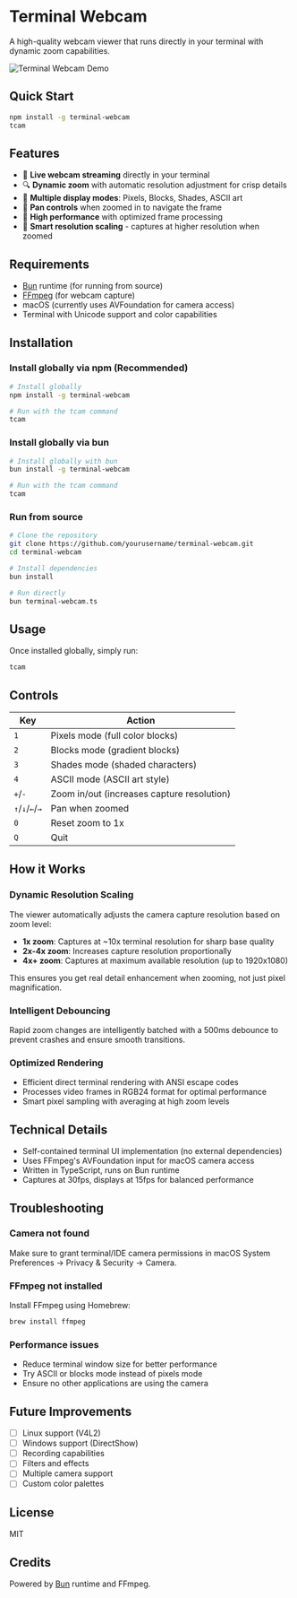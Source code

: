 # Terminal Webcam

A high-quality webcam viewer that runs directly in your terminal with dynamic zoom capabilities.

![Terminal Webcam Demo](demo.gif)

## Quick Start

```bash
npm install -g terminal-webcam
tcam
```

## Features

- 🎥 **Live webcam streaming** directly in your terminal
- 🔍 **Dynamic zoom** with automatic resolution adjustment for crisp details
- 🎨 **Multiple display modes**: Pixels, Blocks, Shades, ASCII art
- 📐 **Pan controls** when zoomed in to navigate the frame
- 🚀 **High performance** with optimized frame processing
- 📱 **Smart resolution scaling** - captures at higher resolution when zoomed

## Requirements

- [Bun](https://bun.sh) runtime (for running from source)
- [FFmpeg](https://ffmpeg.org) (for webcam capture)
- macOS (currently uses AVFoundation for camera access)
- Terminal with Unicode support and color capabilities

## Installation

### Install globally via npm (Recommended)

```bash
# Install globally
npm install -g terminal-webcam

# Run with the tcam command
tcam
```

### Install globally via bun

```bash
# Install globally with bun
bun install -g terminal-webcam

# Run with the tcam command
tcam
```

### Run from source

```bash
# Clone the repository
git clone https://github.com/yourusername/terminal-webcam.git
cd terminal-webcam

# Install dependencies
bun install

# Run directly
bun terminal-webcam.ts
```

## Usage

Once installed globally, simply run:

```bash
tcam
```

## Controls

| Key | Action |
|-----|--------|
| `1` | Pixels mode (full color blocks) |
| `2` | Blocks mode (gradient blocks) |
| `3` | Shades mode (shaded characters) |
| `4` | ASCII mode (ASCII art style) |
| `+`/`-` | Zoom in/out (increases capture resolution) |
| `↑`/`↓`/`←`/`→` | Pan when zoomed |
| `0` | Reset zoom to 1x |
| `Q` | Quit |

## How it Works

### Dynamic Resolution Scaling

The viewer automatically adjusts the camera capture resolution based on zoom level:
- **1x zoom**: Captures at ~10x terminal resolution for sharp base quality
- **2x-4x zoom**: Increases capture resolution proportionally
- **4x+ zoom**: Captures at maximum available resolution (up to 1920x1080)

This ensures you get real detail enhancement when zooming, not just pixel magnification.

### Intelligent Debouncing

Rapid zoom changes are intelligently batched with a 500ms debounce to prevent crashes and ensure smooth transitions.

### Optimized Rendering

- Efficient direct terminal rendering with ANSI escape codes
- Processes video frames in RGB24 format for optimal performance
- Smart pixel sampling with averaging at high zoom levels

## Technical Details

- Self-contained terminal UI implementation (no external dependencies)
- Uses FFmpeg's AVFoundation input for macOS camera access
- Written in TypeScript, runs on Bun runtime
- Captures at 30fps, displays at 15fps for balanced performance

## Troubleshooting

### Camera not found
Make sure to grant terminal/IDE camera permissions in macOS System Preferences → Privacy & Security → Camera.

### FFmpeg not installed
Install FFmpeg using Homebrew:
```bash
brew install ffmpeg
```

### Performance issues
- Reduce terminal window size for better performance
- Try ASCII or blocks mode instead of pixels mode
- Ensure no other applications are using the camera

## Future Improvements

- [ ] Linux support (V4L2)
- [ ] Windows support (DirectShow)
- [ ] Recording capabilities
- [ ] Filters and effects
- [ ] Multiple camera support
- [ ] Custom color palettes

## License

MIT

## Credits

Powered by [Bun](https://bun.sh) runtime and FFmpeg.